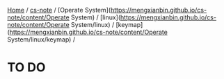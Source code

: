 [Home](https://mengxianbin.github.io) /
[cs-note](https://mengxianbin.github.io/cs-note) /
[Operate System](https://mengxianbin.github.io/cs-note/content/Operate System) /
[linux](https://mengxianbin.github.io/cs-note/content/Operate System/linux) /
[keymap](https://mengxianbin.github.io/cs-note/content/Operate System/linux/keymap) /

# TO DO
